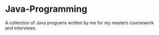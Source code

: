 # Java-Programming
A collection of Java programs written by me for my masters coursework and interviews.
